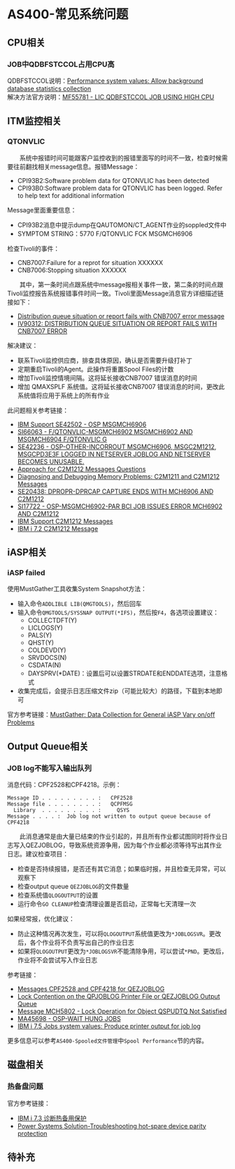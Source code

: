 # AS400-常见系统问题

## CPU相关
### JOB中QDBFSTCCOL占用CPU高
QDBFSTCCOL说明：[Performance system values: Allow background database statistics collection](https://www.ibm.com/docs/en/i/7.2?topic=svpo-performance-system-values-allow-background-database-statistics-collection)   
解决方法官方说明：[MF55781 - LIC QDBFSTCCOL JOB USING HIGH CPU](https://www.ibm.com/support/pages/ptf/MF55781?mhsrc=ibmsearch_a&mhq=QDBFSTCCOL%20high%20cpu)
## ITM监控相关
### QTONVLIC
&#8195;&#8195;系统中报错时间可能跟客户监控收到的报错里面写的时间不一致，检查时候需要往前翻找相关message信息。报错Message：
- CPI93B2:Software problem data for QTONVLIC has been detected
- CPI93B0:Software problem data for QTONVLIC has been logged. Refer to help text for additional information

Message里面重要信息：
- CPI93B2消息中提示dump在QAUTOMON/CT_AGENT作业的soppled文件中
- SYMPTOM STRING：5770 F/QTONVLIC FCK MSGMCH6906

检查Tivoli的事件：
- CNB7007:Failure for a reprot for situation XXXXXX
- CNB7006:Stopping situation XXXXXX

&#8195;&#8195;其中，第一条时间点跟系统中message报相关事件一致，第二条的时间点跟Tivoli监控报告系统报错事件时间一致。Tivoli里面Message消息官方详细描述链接如下：
- [Distribution queue situation or report fails with CNB7007 error message](https://www.ibm.com/support/pages/node/555609?mhsrc=ibmsearch_a&mhq=CNB7006)
- [IV90312: DISTRIBUTION QUEUE SITUATION OR REPORT FAILS WITH CNB7007 ERROR](https://www.ibm.com/support/pages/apar/IV90312?mhsrc=ibmsearch_a&mhq=CNB7007)

解决建议：
- 联系Tivoli监控供应商，排查具体原因，确认是否需要升级打补丁
- 定期重启Tivoli的Agent。此操作将重置Spool Files的计数
- 增加Tivoli监控情境间隔。这将延长接收CNB7007 错误消息的时间
- 增加 QMAXSPLF 系统值。这将延长接收CNB7007 错误消息的时间，更改此系统值将应用于系统上的所有作业

此问题相关参考链接：
- [IBM Support SE42502 - OSP MSGMCH6906](https://www.ibm.com/support/pages/apar/SE42502?mhsrc=ibmsearch_a&mhq=MSGMCH6906)
- [SI66063 - F/QTONVLIC-MSGMCH6902 MSGMCH6902 AND MSGMCH6904 F/QTONVLIC G](https://www.ibm.com/support/pages/ptf/SI66063?mhsrc=ibmsearch_a&mhq=F%2FQTONVLIC)
- [SE42236 - OSP-OTHER-INCORROUT MSGMCH6906, MSGC2M1212, MSGCPD3E3F LOGGED IN NETSERVER JOBLOG AND NETSERVER BECOMES UNUSABLE.](https://www.ibm.com/support/pages/apar/SE42236)
- [Approach for C2M1212 Messages Questions](https://www.ibm.com/support/pages/node/640591?mhsrc=ibmsearch_a&mhq=%20C2M1212)
- [Diagnosing and Debugging Memory Problems: C2M1211 and C2M1212 Messages](https://www.ibm.com/support/pages/diagnosing-and-debugging-memory-problems-c2m1211-and-c2m1212-messages)
- [SE20438: DPROPR-DPRCAP CAPTURE ENDS WITH MCH6906 AND C2M1212](https://www.ibm.com/support/pages/apar/SE20438?mhsrc=ibmsearch_a&mhq=%20MCH6906%20C2M1212)
- [SI17722 - OSP-MSGMCH6902-PAR BCI JOB ISSUES ERROR MCH6902 AND C2M1212](https://www.ibm.com/support/pages/node/1618473?mhsrc=ibmsearch_a&mhq=%20C2M1212)
- [IBM Support C2M1212 Messages](https://www.ibm.com/support/pages/node/644311?mhsrc=ibmsearch_a&mhq=%20C2M1212)
- [IBM i 7.2 C2M1212 Message](https://www.ibm.com/docs/en/i/7.2?topic=problems-c2m1212-message)

## iASP相关
### iASP failed
使用MustGather工具收集System Snapshot方法：
- 输入命令`ADDLIBLE LIB(QMGTOOLS)`，然后回车
- 输入命令`QMGTOOLS/SYSSNAP OUTPUT(*IFS)`，然后按`F4`，各选项设置建议：
    - COLLECTDFT(Y)        
    - LICLOGS(Y)           
    - PALS(Y)              
    - QHST(Y)              
    - COLDEVD(Y)           
    - SRVDOCS(N)           
    - CSDATA(N)            
    - DAYSPRV(*DATE)：设置后可以设置STRDATE和ENDDATE选项，注意格式  
- 收集完成后，会提示日志压缩文件zip（可能比较大）的路径，下载到本地即可

官方参考链接：[MustGather: Data Collection for General iASP Vary on/off Problems](https://www.ibm.com/support/pages/mustgather-data-collection-general-iasp-vary-onoff-problems)

## Output Queue相关
### JOB log不能写入输出队列
消息代码：CPF2528和CPF4218。示例：
```
Message ID . . . . . . . . . :   CPF2528                                      
Message file . . . . . . . . :   QCPFMSG                                      
  Library  . . . . . . . . . :     QSYS 
Message . . . . :  Job log not written to output queue because of CPF4218
```
&#8195;&#8195;此消息通常是由大量已结束的作业引起的，并且所有作业都试图同时将作业日志写入QEZJOBLOG，导致系统资源争用，因为每个作业都必须等待写出其作业日志。建议检查项目：
- 检查是否持续报错，是否还有其它消息；如果临时报，并且检查无异常，可以观察下
- 检查output queue `QEZJOBLOG`的文件数量
- 检查系统值`QLOGOUTPUT`的设置
- 运行命令`GO CLEANUP`检查清理设置是否启动，正常每七天清理一次

如果经常报，优化建议：
- 防止这种情况再次发生，可以将`QLOGOUTPUT`系统值更改为`*JOBLOGSVR`。更改后，各个作业将不负责写出自己的作业日志
- 如果将`QLOGOUTPUT`更改为`*JOBLOGSVR`不能清除争用，可以尝试`*PND`。更改后，作业将不会尝试写入作业日志

参考链接：
- [Messages CPF2528 and CPF4218 for QEZJOBLOG](https://www.ibm.com/support/pages/messages-cpf2528-and-cpf4218-qezjoblog)
- [Lock Contention on the QPJOBLOG Printer File or QEZJOBLOG Output Queue](https://www.ibm.com/support/pages/lock-contention-qpjoblog-printer-file-or-qezjoblog-output-queue)
- [Message MCH5802 - Lock Operation for Object QSPUDTQ Not Satisfied](https://www.ibm.com/support/pages/node/643483?mhsrc=ibmsearch_a&mhq=Spool%20Performance%20Considerations)
- [MA45698 - OSP-WAIT HUNG JOBS](https://www.ibm.com/support/pages/apar/MA45698)
- [IBM i 7.5 Jobs system values: Produce printer output for job log](https://www.ibm.com/docs/en/i/7.5?topic=svjo-jobs-system-values-produce-printer-output-job-log)

更多信息可以参考`AS400-Spooled文件管理`中`Spool Performance`节的内容。
## 磁盘相关
### 热备盘问题
官方参考链接：
- [IBM i 7.3 诊断热备用保护](https://www.ibm.com/docs/zh/i/7.3?topic=protection-troubleshooting-hot-spare)
- [Power Systems Solution-Troubleshooting hot-spare device parity protection](https://www.ibm.com/docs/en/power-sys-solutions/0008-ESS?topic=P8ESS/p8eaj/p8eaj_rzalyhstrouble.htm)

## 待补充
